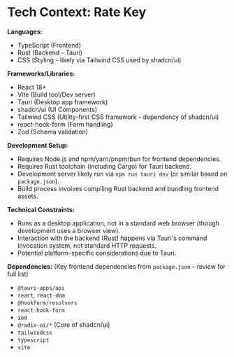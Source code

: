 # Tech Context: Rate Key

**Languages:**

- TypeScript (Frontend)
- Rust (Backend - Tauri)
- CSS (Styling - likely via Tailwind CSS used by shadcn/ui)

**Frameworks/Libraries:**

- React 18+
- Vite (Build tool/Dev server)
- Tauri (Desktop app framework)
- shadcn/ui (UI Components)
- Tailwind CSS (Utility-first CSS framework - dependency of shadcn/ui)
- react-hook-form (Form handling)
- Zod (Schema validation)

**Development Setup:**

- Requires Node.js and npm/yarn/pnpm/bun for frontend dependencies.
- Requires Rust toolchain (including Cargo) for Tauri backend.
- Development server likely run via `npm run tauri dev` (or similar based on `package.json`).
- Build process involves compiling Rust backend and bundling frontend assets.

**Technical Constraints:**

- Runs as a desktop application, not in a standard web browser (though development uses a browser view).
- Interaction with the backend (Rust) happens via Tauri's command invocation system, not standard HTTP requests.
- Potential platform-specific considerations due to Tauri.

**Dependencies:** (Key frontend dependencies from `package.json` - review for full list)

- `@tauri-apps/api`
- `react`, `react-dom`
- `@hookform/resolvers`
- `react-hook-form`
- `zod`
- `@radix-ui/*` (Core of shadcn/ui)
- `tailwindcss`
- `typescript`
- `vite`
